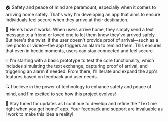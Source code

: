 🏠 Safety and peace of mind are paramount, especially when it comes to arriving home safely. That's why I'm developing an app that aims to ensure individuals feel secure when they arrive at their destination.

📱 Here's how it works: When users arrive home, they simply send a text message to a friend or loved one to let them know they've arrived safely. But here's the twist: if the user doesn't provide proof of arrival—such as a live photo or video—the app triggers an alarm to remind them. This ensures that even in hectic moments, users can stay connected and feel secure.

💡 I'm starting with a basic prototype to test the core functionality, which includes simulating the text exchange, capturing proof of arrival, and triggering an alarm if needed. From there, I'll iterate and expand the app's features based on feedback and user needs.

🔍 I believe in the power of technology to enhance safety and peace of mind, and I'm excited to see how this project evolves!

🚧 Stay tuned for updates as I continue to develop and refine the "Text me right when you get home" app. Your feedback and support are invaluable as I work to make this idea a reality!